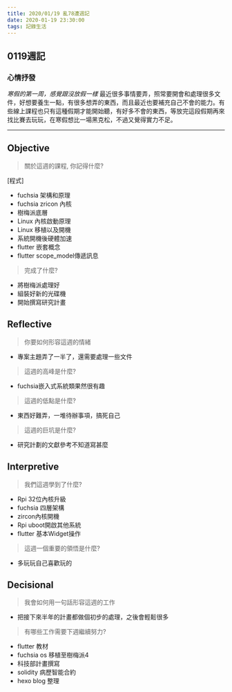 ```yaml
---
title: 2020/01/19 亂78遭週記
date: 2020-01-19 23:30:00
tags: 記錄生活
---
```

## **0119週記**

### 心情抒發
*寒假的第一周，感覺跟沒放假一樣*
最近很多事情要弄，照常要開會和處理很多文件，好想要養生一點，有很多想弄的東西，而且最近也要補充自己不會的能力。有些線上課程也只有這種假期才能開始聽，有好多不會的東西，等放完這段假期再來找比賽去玩玩，在寒假想比一場黑克松，不過又覺得實力不足。

---
<!-- more -->
## **Objective**

> 關於這週的課程, 你記得什麼?

[程式]
- fuchsia 架構和原理
- fuchsia zricon 內核
- 樹梅派底層
- Linux 內核啟動原理
- Linux 移植以及開機
- 系統開機後硬體加速
- flutter 嵌套概念
- flutter scope_model傳遞訊息

> 完成了什麼?

- 將樹梅派處理好
- 組裝好新的光碟機
- 開始撰寫研究計畫

## **Reflective**

> 你要如何形容這週的情緒

* 專案主題弄了一半了，還需要處理一些文件

> 這週的高峰是什麼?

* fuchsia嵌入式系統類果然很有趣

> 這週的低點是什麼?

* 東西好難弄，一堆待辦事項，搞死自己

> 這週的巨坑是什麼?

* 研究計劃的文獻參考不知道寫甚麼

## **Interpretive**

> 我們這週學到了什麼?

- Rpi 32位內核升級
- fuchsia 四層架構
- zircon內核開機
- Rpi uboot開啟其他系統
- flutter 基本Widget操作

> 這週一個重要的領悟是什麼?

* 多玩玩自己喜歡玩的

## **Decisional**

> 我會如何用一句話形容這週的工作

* 把接下來半年的計畫都做個初步的處理，之後會輕鬆很多

> 有哪些工作需要下週繼續努力?

- flutter 教材
- fuchsia os 移植至樹梅派4
- 科技部計畫撰寫
- solidity 病歷智能合約
- hexo blog 整理
